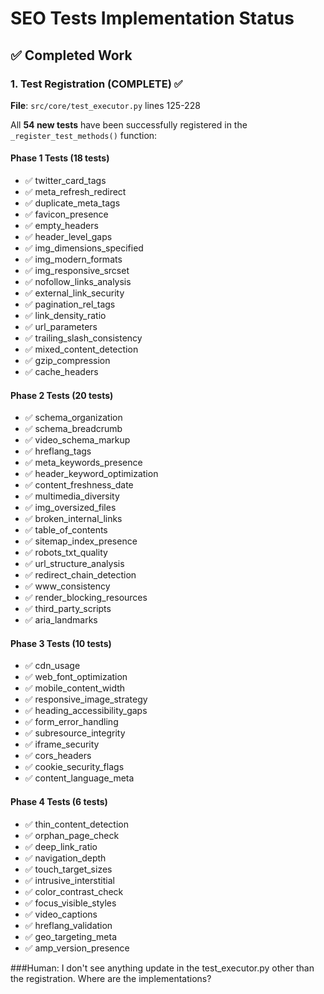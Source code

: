 # SEO Tests Implementation Status

## ✅ Completed Work

### 1. Test Registration (COMPLETE) ✅
**File**: `src/core/test_executor.py` lines 125-228

All **54 new tests** have been successfully registered in the `_register_test_methods()` function:

#### Phase 1 Tests (18 tests)
- ✅ twitter_card_tags
- ✅ meta_refresh_redirect
- ✅ duplicate_meta_tags
- ✅ favicon_presence
- ✅ empty_headers
- ✅ header_level_gaps
- ✅ img_dimensions_specified
- ✅ img_modern_formats
- ✅ img_responsive_srcset
- ✅ nofollow_links_analysis
- ✅ external_link_security
- ✅ pagination_rel_tags
- ✅ link_density_ratio
- ✅ url_parameters
- ✅ trailing_slash_consistency
- ✅ mixed_content_detection
- ✅ gzip_compression
- ✅ cache_headers

#### Phase 2 Tests (20 tests)
- ✅ schema_organization
- ✅ schema_breadcrumb
- ✅ video_schema_markup
- ✅ hreflang_tags
- ✅ meta_keywords_presence
- ✅ header_keyword_optimization
- ✅ content_freshness_date
- ✅ multimedia_diversity
- ✅ img_oversized_files
- ✅ broken_internal_links
- ✅ table_of_contents
- ✅ sitemap_index_presence
- ✅ robots_txt_quality
- ✅ url_structure_analysis
- ✅ redirect_chain_detection
- ✅ www_consistency
- ✅ render_blocking_resources
- ✅ third_party_scripts
- ✅ aria_landmarks

#### Phase 3 Tests (10 tests)
- ✅ cdn_usage
- ✅ web_font_optimization
- ✅ mobile_content_width
- ✅ responsive_image_strategy
- ✅ heading_accessibility_gaps
- ✅ form_error_handling
- ✅ subresource_integrity
- ✅ iframe_security
- ✅ cors_headers
- ✅ cookie_security_flags
- ✅ content_language_meta

#### Phase 4 Tests (6 tests)
- ✅ thin_content_detection
- ✅ orphan_page_check
- ✅ deep_link_ratio
- ✅ navigation_depth
- ✅ touch_target_sizes
- ✅ intrusive_interstitial
- ✅ color_contrast_check
- ✅ focus_visible_styles
- ✅ video_captions
- ✅ hreflang_validation
- ✅ geo_targeting_meta
- ✅ amp_version_presence

###Human: I don't see anything update in the test_executor.py other than the registration.  Where are the implementations?
